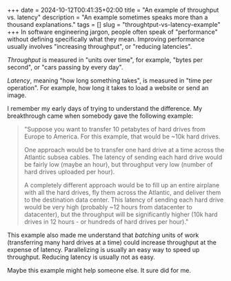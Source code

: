 +++
date = 2024-10-12T00:41:35+02:00
title = "An example of throughput vs. latency"
description = "An example sometimes speaks more than a thousand explanations."
tags = []
slug = "throughtput-vs-latency-example"
+++
In software engineering jargon, people often speak of "performance" without defining specifically what they mean. Improving performance usually involves "increasing throughput", or "reducing latencies".

*Throughput* is measured in "units over time", for example, "bytes per second", or "cars passing by every day".

*Latency*, meaning "how long something takes", is measured in "time per operation". For example, how long it takes to load a website or send an image.

I remember my early days of trying to understand the difference. My breakthrough came when somebody gave the following example:

> "Suppose you want to transfer 10 petabytes of hard drives from Europe to America. For this example, that would be ~10k hard drives.
> 
> One approach would be to transfer one hard drive at a time across the Atlantic subsea cables. The latency of sending each hard drive would be fairly low (maybe an hour), but throughput very low (number of hard drives uploaded per hour).
> 
> A completely different approach would be to fill up an entire airplane with all the hard drives, fly them across the Atlantic, and deliver them to the destination data center. This latency of sending each hard drive would be very high (probably ~12 hours from datacenter to datacenter), but the throughput will be significantly higher (10k hard drives in 12 hours - or hundreds of hard drives per hour)."

This example also made me understand that _batching_ units of work (transferring many hard drives at a time) could increase throughput at the expense of latency. Parallelizing is usually an easy way to speed up throughput. Reducing latency is usually not as easy.

Maybe this example might help someone else. It sure did for me.
